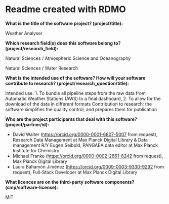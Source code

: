 # Readme created with RDMO

**What is the title of the software project? (project/title):**

Weather Analyser

**Which research field(s) does this software belong to?
(project/research_field):**

Natural Sciences / Atmospheric Science and Oceanography

Natural Sciences / Water Research

**What is the intended use of the software? How will your software
contribute to research? (project/research_question/title):**

Intended use: 1. To bundle all pipeline steps from the raw data from
Automatic Weather Stations (AWS) to a final dashboard, 2. To allow for
the download of the data in different formats Contribution to research:
the software simplifies the quality control, and prepares them for
publication

**Who are the project participants that deal with this software?
(project/partner/id):**

- David Walter (https://orcid.org/0000-0001-6807-5007 from request),
  Research Data Management at Max Planck Digital Library & Data
  management R/Y Eugen Seibold, PANGAEA data editor at Max Planck
  Institute for Chemistry
- Michael Franke (https://orcid.org/0000-0002-2661-8242 from request),
  Max Planck Digital Library
- Laura Bahamón Jiménez (https://orcid.org/0009-0003-9330-9292 from
  request), Full-Stack Developer at Max Planck Digital Library

**What licences are on the third-party software components?
(smp/software-license):**

MIT
